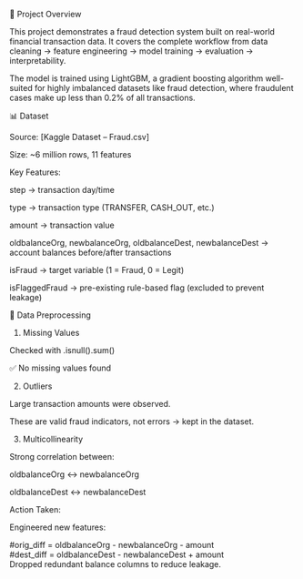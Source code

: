 📌 Project Overview

This project demonstrates a fraud detection system built on real-world financial transaction data. It covers the complete workflow from data cleaning → feature engineering → model training → evaluation → interpretability.

The model is trained using LightGBM, a gradient boosting algorithm well-suited for highly imbalanced datasets like fraud detection, where fraudulent cases make up less than 0.2% of all transactions.

📊 Dataset

Source: [Kaggle Dataset – Fraud.csv]

Size: ~6 million rows, 11 features

Key Features:

step → transaction day/time

type → transaction type (TRANSFER, CASH_OUT, etc.)

amount → transaction value

oldbalanceOrg, newbalanceOrg, oldbalanceDest, newbalanceDest → account balances before/after transactions

isFraud → target variable (1 = Fraud, 0 = Legit)

isFlaggedFraud → pre-existing rule-based flag (excluded to prevent leakage)

🔧 Data Preprocessing
1. Missing Values

Checked with .isnull().sum()

✅ No missing values found

2. Outliers

Large transaction amounts were observed.

These are valid fraud indicators, not errors → kept in the dataset.

3. Multicollinearity

Strong correlation between:

oldbalanceOrg ↔ newbalanceOrg

oldbalanceDest ↔ newbalanceDest

Action Taken:

Engineered new features:

#orig_diff = oldbalanceOrg - newbalanceOrg - amount\
#dest_diff = oldbalanceDest - newbalanceDest + amount\
Dropped redundant balance columns to reduce leakage.


